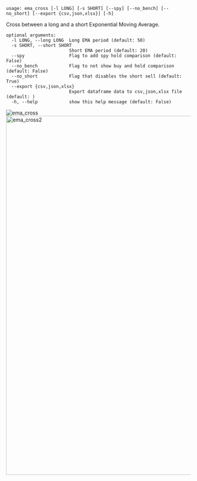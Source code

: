 ```
usage: ema_cross [-l LONG] [-s SHORT] [--spy] [--no_bench] [--no_short] [--export {csv,json,xlsx}] [-h]
```

Cross between a long and a short Exponential Moving Average.

```
optional arguments:
  -l LONG, --long LONG  Long EMA period (default: 50)
  -s SHORT, --short SHORT
                        Short EMA period (default: 20)
  --spy                 Flag to add spy hold comparison (default: False)
  --no_bench            Flag to not show buy and hold comparison (default: False)
  --no_short            Flag that disables the short sell (default: True)
  --export {csv,json,xlsx}
                        Export dataframe data to csv,json,xlsx file (default: )
  -h, --help            show this help message (default: False)
```

![ema_cross](https://user-images.githubusercontent.com/25267873/116769581-1ce9b900-aa35-11eb-85e9-133b3c0b09ad.png)
<img width="979" alt="ema_cross2" src="https://user-images.githubusercontent.com/25267873/116769583-1e1ae600-aa35-11eb-9732-9fda8eb2a8b1.png">
